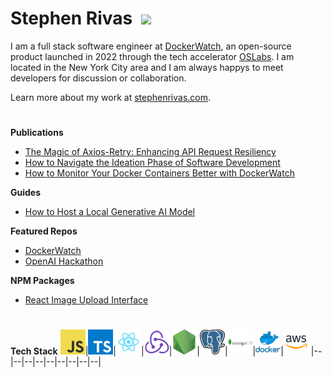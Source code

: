<h1>Stephen Rivas&nbsp;&nbsp;<a href="https://linkedin.com/in/stephenscript"><img width="30px" src="https://upload.wikimedia.org/wikipedia/commons/c/ca/LinkedIn_logo_initials.png?20140125013055"/></a></h1>

I am a full stack software engineer at <a href="https://github.com/oslabs-beta/docker-watch-app">DockerWatch</a>, an open-source product launched in 2022 through the tech accelerator <a href="https://github.com/open-source-labs">OSLabs</a>. I am located in the New York City area and I am always happys to meet developers for discussion or collaboration.

Learn more about my work at <a href="https://stephenrivas.com">stephenrivas.com</a>.
<h1></h1>

**Publications**
- <a href="https://medium.com/@Stephenpharmd/the-magic-of-axios-retry-enhancing-api-request-resiliency-87f1b61fa411">The Magic of Axios-Retry: Enhancing API Request Resiliency</a>
- <a href="https://betterprogramming.pub/how-to-navigate-the-ideation-stage-of-software-development-e5bfdc9bfe31">How to Navigate the Ideation Phase of Software Development</a>
- <a href="https://medium.com/@Stephenpharmd/how-to-monitor-your-docker-containers-better-with-dockerwatch-d8a30dbfa7b4">How to Monitor Your Docker Containers Better with DockerWatch</a>

**Guides**
- [How to Host a Local Generative AI Model](https://github.com/stephenpharmd/openjourney-v4-setup)

**Featured Repos**
- [DockerWatch](https://github.com/oslabs-beta/docker-watch-app)
- [OpenAI Hackathon](https://github.com/AIontheFly/openai-hackathon-dec-22)

**NPM Packages**
- [React Image Upload Interface](https://www.npmjs.com/package/react-image-upload-interface)
<h1></h1>

**Tech Stack**
<img alt="JS" title="JavaScript" width="40px" src="https://raw.githubusercontent.com/github/explore/master/topics/javascript/javascript.png">|<img title="typescript" alt="typescript" width="40px" src="https://raw.githubusercontent.com/github/explore/master/topics/typescript/typescript.png"/>|<img title="React" alt="React" width="40px" src="https://raw.githubusercontent.com/github/explore/master/topics/react/react.png">|<img alt="Redux" title="Redux" width="40px" src="https://raw.githubusercontent.com/github/explore/master/topics/redux/redux.png">|<img alt="NodeJS" title="NodeJS" width="40px" src="https://raw.githubusercontent.com/github/explore/master/topics/nodejs/nodejs.png">|<img title="postgresql" alt="postgresql" width="40px" src="https://raw.githubusercontent.com/github/explore/master/topics/postgresql/postgresql.png"/>|<img alt="mongodb" title="mongodb" width="40px" src="https://raw.githubusercontent.com/github/explore/master/topics/mongodb/mongodb.png">|<img alt="Docker" title="Docker" width="40px" src="https://raw.githubusercontent.com/github/explore/master/topics/docker/docker.png">|<img alt="aws" title="aws" width="40px" src="https://raw.githubusercontent.com/github/explore/master/topics/aws/aws.png">
|--|--|--|--|--|--|--|--|--|

<h1></h1>
